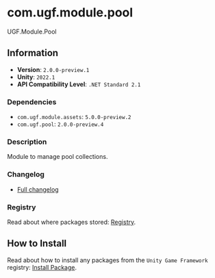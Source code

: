 # com.ugf.module.pool

UGF.Module.Pool

## Information

- **Version**: `2.0.0-preview.1`
- **Unity**: `2022.1`
- **API Compatibility Level**: `.NET Standard 2.1`

### Dependencies

- `com.ugf.module.assets`: `5.0.0-preview.2`
- `com.ugf.pool`: `2.0.0-preview.4`


### Description

Module to manage pool collections.

### Changelog

- [Full changelog](changelog.md)

### Registry

Read about where packages stored: [Registry](https://github.com/unity-game-framework/organization/blob/main/docs/registry.md).

## How to Install

Read about how to install any packages from the `Unity Game Framework` registry: [Install Package](https://github.com/unity-game-framework/organization/blob/main/docs/install-packages.md).

